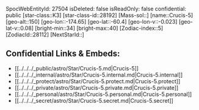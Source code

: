 ﻿---
location: [-60.4,-174.65,150]
type: Station
tags:
- astro/Star

---
SpocWebEntityId: 27504
isDeleted: false
isReadOnly: false
confidential: public
[star-class::K3]
[star-class-id::28192]
[Mass-sol::]
[name::Crucis-5]
[geo-alt::150]
[geo-lon::-174.65]
[geo-lat::-60.4]
[geo-lon-v::-0.023]
[geo-lat-v::0.08]
[bright-min::34]
[bright-max::40]
[Zodiac-index::5]
[ZodiacId::28112]
[NextStarId::]



## Confidential Links & Embeds: 
- [[../../../_public/astro/Star/Crucis-5.md|Crucis-5]] 
- [[../../../_internal/astro/Star/Crucis-5.internal.md|Crucis-5.internal]] 
- [[../../../_protect/astro/Star/Crucis-5.protect.md|Crucis-5.protect]] 
- [[../../../_private/astro/Star/Crucis-5.private.md|Crucis-5.private]] 
- [[../../../_personal/astro/Star/Crucis-5.personal.md|Crucis-5.personal]] 
- [[../../../_secret/astro/Star/Crucis-5.secret.md|Crucis-5.secret]]

